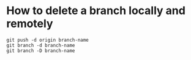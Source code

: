 # How to delete a branch locally and remotely

```
git push -d origin branch-name
git branch -d branch-name
git branch -D branch-name
```
